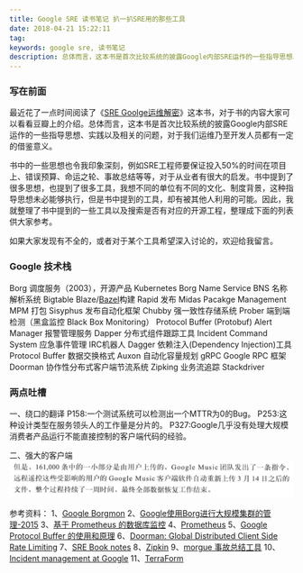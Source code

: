 ```yaml
---
title: Google SRE 读书笔记 扒一扒SRE用的那些工具
date: 2018-04-21 15:22:11
tag: 
keywords: google sre, 读书笔记
description: 总体而言，这本书是首次比较系统的披露Google内部SRE运作的一些指导思想、实践以及相关的问题，对于我们运维乃至开发人员都有一定的借鉴意义。
---
```



### 写在前面
最近花了一点时间阅读了《[SRE Goolge运维解密](https://book.douban.com/subject/26875239/)》这本书，对于书的内容大家可以看看豆瓣上的介绍。总体而言，这本书是首次比较系统的披露Google内部SRE运作的一些指导思想、实践以及相关的问题，对于我们运维乃至开发人员都有一定的借鉴意义。

书中的一些思想也令我印象深刻，例如SRE工程师要保证投入50%的时间在项目上、错误预算、命运之轮、事故总结等等，对于从业者有很大的启发。书中提到了很多思想，也提到了很多工具，我想不同的单位有不同的文化、制度背景，这种指导思想未必能够执行，但是书中提到的工具，却有被其他人利用的可能。因此，我就整理了书中提到的一些工具以及搜索是否有对应的开源工程，整理成下面的列表供大家参考。

如果大家发现有不全的，或者对于某个工具希望深入讨论的，欢迎给我留言。

### Google 技术栈

Borg    调度服务（2003），开源产品 Kubernetes
Borg Name Service BNS 名称解析系统
Bigtable
Blaze/[Bazel](https://www.bazel.build)构建
Rapid 发布
Midas Pacakge Management MPM 打包
Sisyphus 发布自动化框架
Chubby 强一致性存储系统
Prober 端到端检测（黑盒监控 Black Box Monitoring）
Protocol Buffer (Protobuf)
Alert Manager 报警管理服务
Dapper 分布式组件跟踪工具
Incident Command System 应急事件管理
IRC机器人
Dagger 依赖注入(Dependency Injection)工具
Protocol Buffer 数据交换格式
Auxon 自动化容量规划
gRPC Google RPC 框架
Doorman 协作性分布式客户端节流系统
Zipking 业务流追踪
Stackdriver

### 两点吐槽
一、绕口的翻译
P158:一个测试系统可以检测出一个MTTR为0的Bug。
P253:这种设计类型在服务领头人的工作量是分片的。
P327:Google几乎没有处理大规模消费者产品运行不能直接控制的客户端代码的经验。

二、强大的客户端
![](20180421-sre-reading-tips/39469-20180421152131829-1112946961.png)



参考资料：
1、[Google Borgmon](http://flacro.me/google-borgmon/)
2、[Google使用Borg进行大规模集群的管理-2015](Google使用Borg进行大规模集群的管理-2015)
3、[基于 Prometheus 的数据库监控](https://juejin.im/entry/58facf91da2f60005db72841)
4、[Prometheus](Prometheus)
5、[Google Protocol Buffer 的使用和原理](https://www.ibm.com/developerworks/cn/linux/l-cn-gpb/index.html)
6、[Doorman: Global Distributed Client Side Rate Limiting](https://www.usenix.org/conference/srecon16/program/presentation/visser)
7、[SRE Book notes](https://danluu.com/google-sre-book/)
8、[Zipkin](https://zipkin.io/pages/quickstart)
9、[morgue 事故总结工具](https://github.com/etsy/morgue)
10、[Incident management at Google](https://news.ycombinator.com/item?id=13744621)
11、[TerraForm](https://www.terraform.io)
